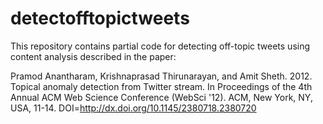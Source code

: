 # detectofftopictweets
This repository contains partial code for detecting off-topic tweets using content analysis described in the paper:  

Pramod Anantharam, Krishnaprasad Thirunarayan, and Amit Sheth. 2012. Topical anomaly detection from Twitter stream. In Proceedings of the 4th Annual ACM Web Science Conference (WebSci '12). ACM, New York, NY, USA, 11-14. DOI=http://dx.doi.org/10.1145/2380718.2380720

